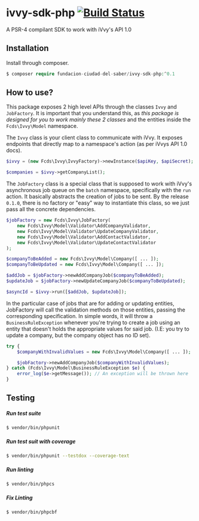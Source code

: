 # ivvy-sdk-php [![Build Status](https://travis-ci.org/fundacion-ciudad-del-saber/ivvy-sdk-php.svg?branch=master)](https://travis-ci.org/fundacion-ciudad-del-saber/ivvy-sdk-php)

A PSR-4 compilant SDK to work with iVvy's API 1.0

## Installation

Install through composer.

```php
$ composer require fundacion-ciudad-del-saber/ivvy-sdk-php:^0.1
```

## How to use?

This package exposes 2 high level APIs through the classes `Ivvy` and `JobFactory`. It is important that you understand this, as *this package is designed for you to work mainly these 2 classes* and the entities inside the `Fcds\Ivvy\Model` namespace.

The `Ivvy` class is your client class to communicate with iVvy. It exposes endpoints that directly map to a namespace's action (as per iVvys API 1.0 docs).

```php
$ivvy = (new Fcds\Ivvy\IvvyFactory)->newInstance($apiKey, $apiSecret);

$companies = $ivvy->getCompanyList();
```

The `JobFactory` class is a special class that is supposed to work with iVvy's asynchronous job queue on the `batch` namespace, specifically with the `run` action. It basically abstracts the creation of jobs to be sent. By the release `0.1.0`, there is no factory or "easy" way to instantiate this class, so we just pass all the concrete dependencies.

```php
$jobFactory = new Fcds\Ivvy\JobFactory(
    new Fcds\Ivvy\Model\Validator\AddCompanyValidator,
    new Fcds\Ivvy\Model\Validator\UpdateCompanyValidator,
    new Fcds\Ivvy\Model\Validator\AddContactValidator,
    new Fcds\Ivvy\Model\Validator\UpdateContactValidator
);

$companyToBeAdded = new Fcds\Ivvy\Model\Company([ ... ]);
$companyToBeUpdated = new Fcds\Ivvy\Model\Company([ ... ]);

$addJob = $jobFactory->newAddCompanyJob($companyToBeAdded);
$updateJob = $jobFactory->newUpdateCompanyJob($companyToBeUpdated);

$asyncId = $ivvy->run([$addJob, $updateJob]);
```

In the particular case of jobs that are for adding or updating entities, JobFactory will call the validation methods on those entities, passing the corresponding specification. In simple words, it will throw a `BusinessRuleException` whenever you're trying to create a job using an entity that doesn't holds the appropriate values for said job. (I.E: you try to update a company, but the company object has no ID set).

```php
try {
    $companyWithInvalidValues = new Fcds\Ivvy\Model\Company([ ... ]);

    $jobFactory->newAddCompanyJob($companyWithInvalidValues);
} catch (Fcds\Ivvy\Model\BusinessRuleException $e) {
    error_log($e->getMessage()); // An exception will be thrown here
}
```

## Testing

##### Run test suite

```bash
$ vendor/bin/phpunit
```

##### Run test suit with coverage
```bash
$ vendor/bin/phpunit --testdox --coverage-text
```

##### Run linting

```bash
$ vendor/bin/phpcs
```

##### Fix Linting

```bash
$ vendor/bin/phpcbf
```
